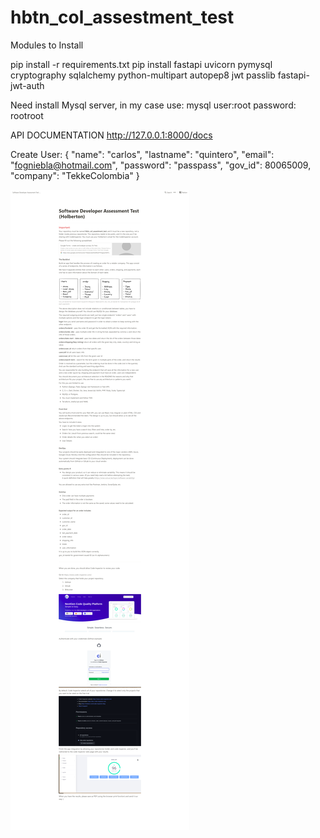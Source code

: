 # hbtn_col_assestment_test



Modules to Install

pip install -r requirements.txt
pip install fastapi uvicorn pymysql cryptography sqlalchemy python-multipart autopep8 jwt passlib fastapi-jwt-auth

Need install Mysql server, in my case use: mysql user:root  password: rootroot



API DOCUMENTATION
http://127.0.0.1:8000/docs

Create User:
{
  "name": "carlos",
  "lastname": "quintero",
  "email": "fogniebla@hotmail.com",
  "password": "passpass",
  "gov_id": 80065009,
  "company": "TekkeColombia"
}

![](instruccionesreto.png)